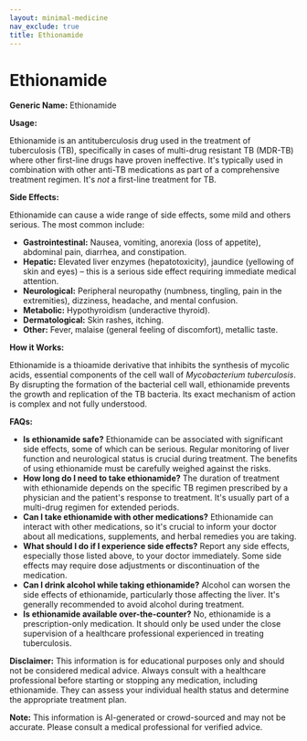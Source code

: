```yaml
---
layout: minimal-medicine
nav_exclude: true
title: Ethionamide
---
```


# Ethionamide

**Generic Name:** Ethionamide

**Usage:**

Ethionamide is an antituberculosis drug used in the treatment of tuberculosis (TB), specifically in cases of multi-drug resistant TB (MDR-TB) where other first-line drugs have proven ineffective.  It's typically used in combination with other anti-TB medications as part of a comprehensive treatment regimen.  It's *not* a first-line treatment for TB.


**Side Effects:**

Ethionamide can cause a wide range of side effects, some mild and others serious.  The most common include:

* **Gastrointestinal:** Nausea, vomiting, anorexia (loss of appetite), abdominal pain, diarrhea, and constipation.
* **Hepatic:**  Elevated liver enzymes (hepatotoxicity), jaundice (yellowing of skin and eyes) – this is a serious side effect requiring immediate medical attention.
* **Neurological:**  Peripheral neuropathy (numbness, tingling, pain in the extremities), dizziness, headache, and mental confusion.
* **Metabolic:**  Hypothyroidism (underactive thyroid).
* **Dermatological:**  Skin rashes, itching.
* **Other:**  Fever, malaise (general feeling of discomfort), metallic taste.

**How it Works:**

Ethionamide is a thioamide derivative that inhibits the synthesis of mycolic acids, essential components of the cell wall of *Mycobacterium tuberculosis*.  By disrupting the formation of the bacterial cell wall, ethionamide prevents the growth and replication of the TB bacteria.  Its exact mechanism of action is complex and not fully understood.


**FAQs:**

* **Is ethionamide safe?** Ethionamide can be associated with significant side effects, some of which can be serious.  Regular monitoring of liver function and neurological status is crucial during treatment.  The benefits of using ethionamide must be carefully weighed against the risks.
* **How long do I need to take ethionamide?** The duration of treatment with ethionamide depends on the specific TB regimen prescribed by a physician and the patient's response to treatment. It's usually part of a multi-drug regimen for extended periods.
* **Can I take ethionamide with other medications?**  Ethionamide can interact with other medications, so it's crucial to inform your doctor about all medications, supplements, and herbal remedies you are taking.
* **What should I do if I experience side effects?**  Report any side effects, especially those listed above, to your doctor immediately.  Some side effects may require dose adjustments or discontinuation of the medication.
* **Can I drink alcohol while taking ethionamide?** Alcohol can worsen the side effects of ethionamide, particularly those affecting the liver.  It's generally recommended to avoid alcohol during treatment.
* **Is ethionamide available over-the-counter?** No, ethionamide is a prescription-only medication. It should only be used under the close supervision of a healthcare professional experienced in treating tuberculosis.


**Disclaimer:** This information is for educational purposes only and should not be considered medical advice.  Always consult with a healthcare professional before starting or stopping any medication, including ethionamide.  They can assess your individual health status and determine the appropriate treatment plan.


**Note:** This information is AI-generated or crowd-sourced and may not be accurate. Please consult a medical professional for verified advice.